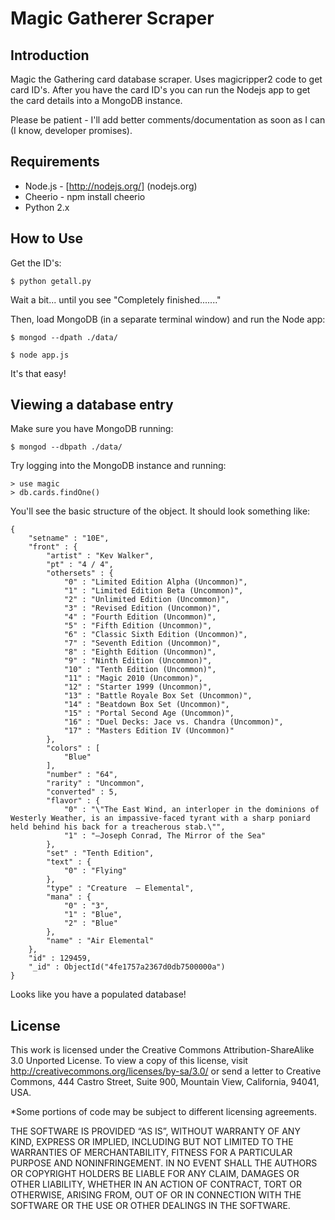 Magic Gatherer Scraper
======================

Introduction
------------

Magic the Gathering card database scraper.  Uses magicripper2 code to get card ID's.
After you have the card ID's you can run the Nodejs app to get the card details into
a MongoDB instance.

Please be patient - I'll add better comments/documentation as soon as I can (I know, developer promises).


Requirements
------------

* Node.js - [http://nodejs.org/] (nodejs.org)
* Cheerio - npm install cheerio
* Python 2.x


How to Use
----------

Get the ID's:  

    $ python getall.py

Wait a bit...
until you see "Completely finished......."

Then, load MongoDB (in a separate terminal window) and run the Node app: 

    $ mongod --dpath ./data/

    $ node app.js

It's that easy!


Viewing a database entry
------------------------

Make sure you have MongoDB running:

    $ mongod --dbpath ./data/

Try logging into the MongoDB instance and running: 

    > use magic
    > db.cards.findOne()

You'll see the basic structure of the object.  It should look something like:

    {
        "setname" : "10E",
        "front" : {
            "artist" : "Kev Walker",
            "pt" : "4 / 4",
            "othersets" : {
                "0" : "Limited Edition Alpha (Uncommon)",
                "1" : "Limited Edition Beta (Uncommon)",
                "2" : "Unlimited Edition (Uncommon)",
                "3" : "Revised Edition (Uncommon)",
                "4" : "Fourth Edition (Uncommon)",
                "5" : "Fifth Edition (Uncommon)",
                "6" : "Classic Sixth Edition (Uncommon)",
                "7" : "Seventh Edition (Uncommon)",
                "8" : "Eighth Edition (Uncommon)",
                "9" : "Ninth Edition (Uncommon)",
                "10" : "Tenth Edition (Uncommon)",
                "11" : "Magic 2010 (Uncommon)",
                "12" : "Starter 1999 (Uncommon)",
                "13" : "Battle Royale Box Set (Uncommon)",
                "14" : "Beatdown Box Set (Uncommon)",
                "15" : "Portal Second Age (Uncommon)",
                "16" : "Duel Decks: Jace vs. Chandra (Uncommon)",
                "17" : "Masters Edition IV (Uncommon)"
            },
            "colors" : [
                "Blue"
            ],
            "number" : "64",
            "rarity" : "Uncommon",
            "converted" : 5,
            "flavor" : {
                "0" : "\"The East Wind, an interloper in the dominions of Westerly Weather, is an impassive-faced tyrant with a sharp poniard held behind his back for a treacherous stab.\"",
                "1" : "—Joseph Conrad, The Mirror of the Sea"
            },
            "set" : "Tenth Edition",
            "text" : {
                "0" : "Flying"
            },
            "type" : "Creature  — Elemental",
            "mana" : {
                "0" : "3",
                "1" : "Blue",
                "2" : "Blue"
            },
            "name" : "Air Elemental"
        },
        "id" : 129459,
        "_id" : ObjectId("4fe1757a2367d0db7500000a")
    }

Looks like you have a populated database!



License
-------

This work is licensed under the Creative Commons Attribution-ShareAlike 3.0 Unported License. To view a copy of this license, visit <http://creativecommons.org/licenses/by-sa/3.0/> or send a letter to Creative Commons, 444 Castro Street, Suite 900, Mountain View, California, 94041, USA.

*Some portions of code may be subject to different licensing agreements.

THE SOFTWARE IS PROVIDED “AS IS”, WITHOUT WARRANTY OF ANY KIND, EXPRESS OR IMPLIED, INCLUDING BUT NOT LIMITED TO THE WARRANTIES OF MERCHANTABILITY, FITNESS FOR A PARTICULAR PURPOSE AND NONINFRINGEMENT. IN NO EVENT SHALL THE AUTHORS OR COPYRIGHT HOLDERS BE LIABLE FOR ANY CLAIM, DAMAGES OR OTHER LIABILITY, WHETHER IN AN ACTION OF CONTRACT, TORT OR OTHERWISE, ARISING FROM, OUT OF OR IN CONNECTION WITH THE SOFTWARE OR THE USE OR OTHER DEALINGS IN THE SOFTWARE.